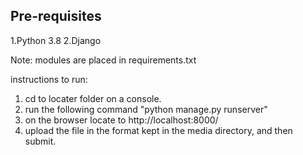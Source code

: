 Pre-requisites
--------------
1.Python 3.8
2.Django

Note: modules are placed in requirements.txt

instructions to run:

1. cd to locater folder on a console.
2. run the following command "python manage.py runserver"
3. on the browser locate to  http://localhost:8000/
4. upload the file in the format kept in the media directory, and then submit.